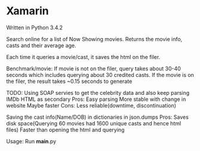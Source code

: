 Xamarin
=======
Written in Python 3.4.2

Search online for a list of Now Showing movies.
Returns the movie info, casts and their average age.

Each time it queries a movie/cast, it saves the html on the filer.

Benchmark/movie:
  If movie is not on the filer, query takes about 30-40 seconds which includes querying about 30 credited casts.
  If the movie is on the filer, the result takes ~0.15 seconds to generate

TODO:
  Using SOAP servies to get the celebrity data and also keep parsing IMDb HTML as secondary
    Pros:
      Easy parsing
      More stable with change in website
      Maybe faster
    Cons:
      Less reliable(downtime, discontinuation)
      
  Saving the cast info(Name/DOB) in dictionaries in json.dumps
    Pros:
      Saves disk space(Querying 60 movies had 1600 unique casts and hence html files)
      Faster than opening the html and querying
      
Usage:
  Run __main__.py
